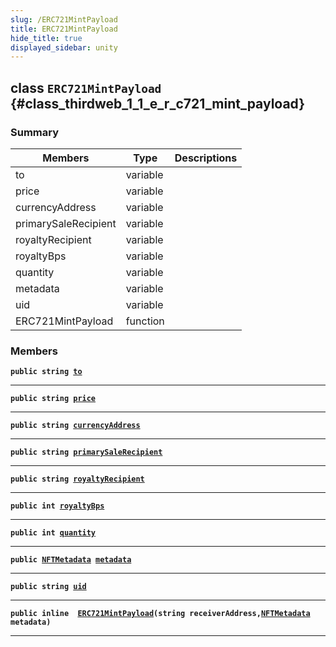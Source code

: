 ```yaml
---
slug: /ERC721MintPayload
title: ERC721MintPayload
hide_title: true
displayed_sidebar: unity
---
```


## class `ERC721MintPayload` {#class_thirdweb_1_1_e_r_c721_mint_payload}

### Summary

| Members | Type | Descriptions |
| ------- | ---- | ------------ |
| to | variable |  |
| price | variable |  |
| currencyAddress | variable |  |
| primarySaleRecipient | variable |  |
| royaltyRecipient | variable |  |
| royaltyBps | variable |  |
| quantity | variable |  |
| metadata | variable |  |
| uid | variable |  |
| ERC721MintPayload | function |  |

### Members

**`public string `[`to`](#class_thirdweb_1_1_e_r_c721_mint_payload_1abba50928c7897ea225c843fe6e5434de)**

---

**`public string `[`price`](#class_thirdweb_1_1_e_r_c721_mint_payload_1a7d6391d10ac69dd604a27e38878a16d2)**

---

**`public string `[`currencyAddress`](#class_thirdweb_1_1_e_r_c721_mint_payload_1a3b6be76b481d28df27c24f44a2e43949)**

---

**`public string `[`primarySaleRecipient`](#class_thirdweb_1_1_e_r_c721_mint_payload_1a5fd0b98da24a114497102f3de7d0233f)**

---

**`public string `[`royaltyRecipient`](#class_thirdweb_1_1_e_r_c721_mint_payload_1a13d6c31920269b4dbf9439a4f2e68746)**

---

**`public int `[`royaltyBps`](#class_thirdweb_1_1_e_r_c721_mint_payload_1ace439515d9e3e9ca742489cc822ea3eb)**

---

**`public int `[`quantity`](#class_thirdweb_1_1_e_r_c721_mint_payload_1a28d439731bd6491f193e3897d26ee487)**

---

**`public `[`NFTMetadata`](docs/unity/NFTMetadata.md#struct_thirdweb_1_1_n_f_t_metadata)` `[`metadata`](#class_thirdweb_1_1_e_r_c721_mint_payload_1aca1efe986d654ffd5a6d6ac2bc68d6c9)**

---

**`public string `[`uid`](#class_thirdweb_1_1_e_r_c721_mint_payload_1a47f43f69fe7f9ac63c3538c0e27e2fef)**

---

**`public inline  `[`ERC721MintPayload`](#class_thirdweb_1_1_e_r_c721_mint_payload_1a64e110ab39985d86be3f8e41a9c4657e)`(string receiverAddress,`[`NFTMetadata`](docs/unity/NFTMetadata.md#struct_thirdweb_1_1_n_f_t_metadata)` metadata)`**

---

